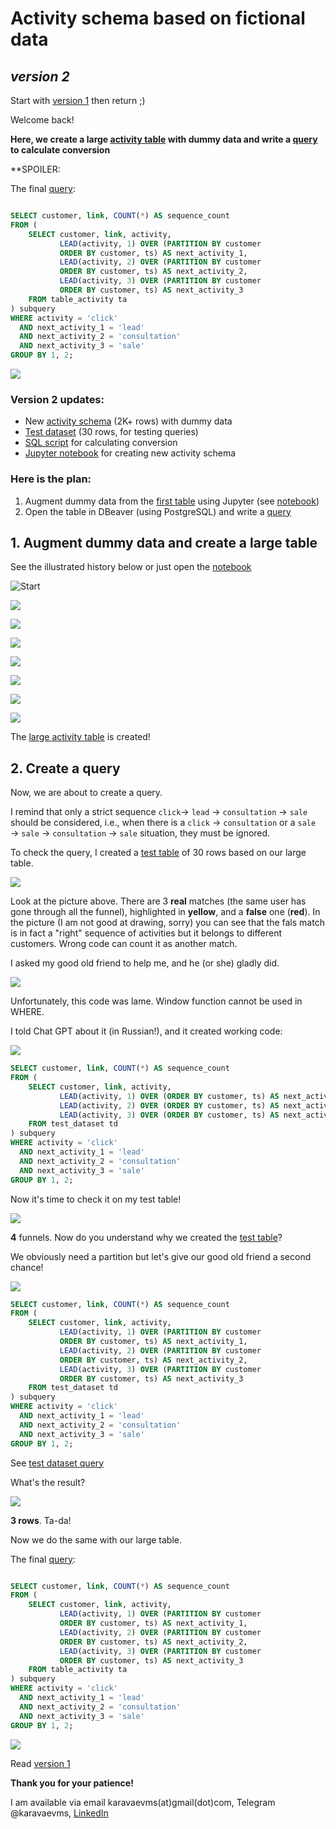Activity schema based on fictional data 
==========================================
## *version 2* 
Start with [version 1](v_1.md) then return ;)  

Welcome back!  

**Here, we create a large [activity table](v_2/table_2k.csv) with dummy data and write a [query](v_2/v_2_Script.sql) to calculate conversion**



**SPOILER:  

The final [query](v_2/v_2_Script.sql):  

```sql

SELECT customer, link, COUNT(*) AS sequence_count
FROM (
    SELECT customer, link, activity,
           LEAD(activity, 1) OVER (PARTITION BY customer 
           ORDER BY customer, ts) AS next_activity_1,
           LEAD(activity, 2) OVER (PARTITION BY customer 
           ORDER BY customer, ts) AS next_activity_2,
           LEAD(activity, 3) OVER (PARTITION BY customer 
           ORDER BY customer, ts) AS next_activity_3
    FROM table_activity ta  
) subquery
WHERE activity = 'click'
  AND next_activity_1 = 'lead'
  AND next_activity_2 = 'consultation'
  AND next_activity_3 = 'sale'
GROUP BY 1, 2;
```

![](v_2/pics/Script_cust_link.png)  




### Version 2 updates:
- New [activity schema](v_2/table_2k.csv) (2K+ rows) with dummy data 
- [Test dataset](v_2/test_dataset.csv) (30 rows, for testing queries)  
- [SQL script](v_2/v_2_Script.sql) for calculating conversion 
- [Jupyter notebook](v_2/activity_schema_script.ipynb) for creating new activity schema 


### Here is the plan:  

1. Augment dummy data from the [first table](activity_table_peargrape.csv) using Jupyter (see [notebook](v_2/activity_schema_script.ipynb))  
2. Open the table in DBeaver (using PostgreSQL) and write a [query](v_2/v_2_Script.sql)  

## 1. Augment dummy data and create a large table  

See the illustrated history below or just open the [notebook](v_2/activity_schema_script.ipynb)  

![](v_2/pics/Jupyter_01.png "Start")  

![](v_2/pics/Jupyter_02.png)  

![](v_2/pics/Jupyter_03.png)  

![](v_2/pics/Jupyter_04.png)  

![](v_2/pics/Jupyter_05.png) 

![](v_2/pics/Jupyter_06.png) 

![](v_2/pics/Jupyter_07.png)  

![](v_2/pics/Jupyter_08.png)  


The [large activity table](v_2/table_2k.csv) is created!  


## 2. Create a query  

Now, we are about to create a query.  

I remind that only a strict sequence `click`&rarr; `lead` &rarr; `consultation` &rarr; `sale` should be considered, i.e., when there is a `click` &rarr; `consultation` or a `sale` &rarr; `sale` &rarr; `consultation` &rarr; `sale` situation, they must be ignored.

To check the query, I created a [test table](v_2/test_dataset.csv) of 30 rows based on our large table.  

![](v_2/pics/test_table_pic.png)  

Look at the picture above. There are 3 **real** matches (the same user has gone through all the funnel), highlighted in **yellow**, and a **false** one (**red**). In the picture (I am not good at drawing, sorry) you can see that the fals match is in fact a "right" sequence of activities but it belongs to different customers. Wrong code can count it as another match.  

I asked my good old friend to help me, and he (or she) gladly did.  

![](v_2/pics/Chatgpt_01.png)  

Unfortunately, this code was lame. Window function cannot be used in WHERE.   

I told Chat GPT about it (in Russian!), and it created working code:  

![](v_2/pics/Chatgpt_02.png)  

```sql
SELECT customer, link, COUNT(*) AS sequence_count
FROM (
    SELECT customer, link, activity,
           LEAD(activity, 1) OVER (ORDER BY customer, ts) AS next_activity_1,
           LEAD(activity, 2) OVER (ORDER BY customer, ts) AS next_activity_2,
           LEAD(activity, 3) OVER (ORDER BY customer, ts) AS next_activity_3
    FROM test_dataset td  
) subquery
WHERE activity = 'click'
  AND next_activity_1 = 'lead'
  AND next_activity_2 = 'consultation'
  AND next_activity_3 = 'sale'
GROUP BY 1, 2;
```


Now it's time to check it on my test table!  

![](v_2/pics/Postgre_01.png)  

**4** funnels. Now do you understand why we created the [test table](v_2/test_dataset.csv)?  

We obviously need a partition but let's give our good old friend a second chance!  

![](v_2/pics/Chatgpt_03.png)  

```sql
SELECT customer, link, COUNT(*) AS sequence_count
FROM (
    SELECT customer, link, activity,
           LEAD(activity, 1) OVER (PARTITION BY customer 
           ORDER BY customer, ts) AS next_activity_1,
           LEAD(activity, 2) OVER (PARTITION BY customer 
           ORDER BY customer, ts) AS next_activity_2,
           LEAD(activity, 3) OVER (PARTITION BY customer 
           ORDER BY customer, ts) AS next_activity_3
    FROM test_dataset td  
) subquery
WHERE activity = 'click'
  AND next_activity_1 = 'lead'
  AND next_activity_2 = 'consultation'
  AND next_activity_3 = 'sale'
GROUP BY 1, 2;
```
See [test dataset query](v_2/test_data_query.sql)  

What's the result?  

![](v_2/pics/Postgre_02.png)  

**3 rows**. Ta-da!  

Now we do the same with our large table.

The final [query](v_2/v_2_Script.sql):  

```sql

SELECT customer, link, COUNT(*) AS sequence_count
FROM (
    SELECT customer, link, activity,
           LEAD(activity, 1) OVER (PARTITION BY customer 
           ORDER BY customer, ts) AS next_activity_1,
           LEAD(activity, 2) OVER (PARTITION BY customer 
           ORDER BY customer, ts) AS next_activity_2,
           LEAD(activity, 3) OVER (PARTITION BY customer 
           ORDER BY customer, ts) AS next_activity_3
    FROM table_activity ta  
) subquery
WHERE activity = 'click'
  AND next_activity_1 = 'lead'
  AND next_activity_2 = 'consultation'
  AND next_activity_3 = 'sale'
GROUP BY 1, 2;
```

![](v_2/pics/Script_cust_link.png)  

Read [version 1](v_1.md)

**Thank you for your patience!**  

I am available via email karavaevms(at)gmail(dot)com, Telegram @karavaevms, [LinkedIn](https://www.linkedin.com/in/mikhail-karavaev/)